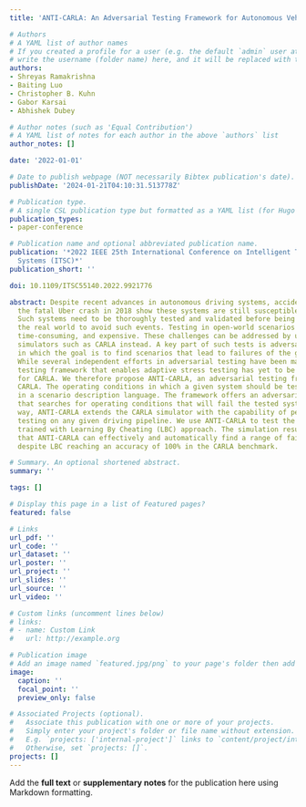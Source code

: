 ```yaml
---
title: 'ANTI-CARLA: An Adversarial Testing Framework for Autonomous Vehicles in CARLA'

# Authors
# A YAML list of author names
# If you created a profile for a user (e.g. the default `admin` user at `content/authors/admin/`), 
# write the username (folder name) here, and it will be replaced with their full name and linked to their profile.
authors:
- Shreyas Ramakrishna
- Baiting Luo
- Christopher B. Kuhn
- Gabor Karsai
- Abhishek Dubey

# Author notes (such as 'Equal Contribution')
# A YAML list of notes for each author in the above `authors` list
author_notes: []

date: '2022-01-01'

# Date to publish webpage (NOT necessarily Bibtex publication's date).
publishDate: '2024-01-21T04:10:31.513778Z'

# Publication type.
# A single CSL publication type but formatted as a YAML list (for Hugo requirements).
publication_types:
- paper-conference

# Publication name and optional abbreviated publication name.
publication: '*2022 IEEE 25th International Conference on Intelligent Transportation
  Systems (ITSC)*'
publication_short: ''

doi: 10.1109/ITSC55140.2022.9921776

abstract: Despite recent advances in autonomous driving systems, accidents such as
  the fatal Uber crash in 2018 show these systems are still susceptible to edge cases.
  Such systems need to be thoroughly tested and validated before being deployed in
  the real world to avoid such events. Testing in open-world scenarios can be difficult,
  time-consuming, and expensive. These challenges can be addressed by using driving
  simulators such as CARLA instead. A key part of such tests is adversarial testing,
  in which the goal is to find scenarios that lead to failures of the given system.
  While several independent efforts in adversarial testing have been made, a well-established
  testing framework that enables adaptive stress testing has yet to be made available
  for CARLA. We therefore propose ANTI-CARLA, an adversarial testing framework in
  CARLA. The operating conditions in which a given system should be tested are specified
  in a scenario description language. The framework offers an adversarial search mechanism
  that searches for operating conditions that will fail the tested system. In this
  way, ANTI-CARLA extends the CARLA simulator with the capability of performing adversarial
  testing on any given driving pipeline. We use ANTI-CARLA to test the driving pipeline
  trained with Learning By Cheating (LBC) approach. The simulation results demonstrate
  that ANTI-CARLA can effectively and automatically find a range of failure cases
  despite LBC reaching an accuracy of 100% in the CARLA benchmark.

# Summary. An optional shortened abstract.
summary: ''

tags: []

# Display this page in a list of Featured pages?
featured: false

# Links
url_pdf: ''
url_code: ''
url_dataset: ''
url_poster: ''
url_project: ''
url_slides: ''
url_source: ''
url_video: ''

# Custom links (uncomment lines below)
# links:
# - name: Custom Link
#   url: http://example.org

# Publication image
# Add an image named `featured.jpg/png` to your page's folder then add a caption below.
image:
  caption: ''
  focal_point: ''
  preview_only: false

# Associated Projects (optional).
#   Associate this publication with one or more of your projects.
#   Simply enter your project's folder or file name without extension.
#   E.g. `projects: ['internal-project']` links to `content/project/internal-project/index.md`.
#   Otherwise, set `projects: []`.
projects: []
---
```


Add the **full text** or **supplementary notes** for the publication here using Markdown formatting.
